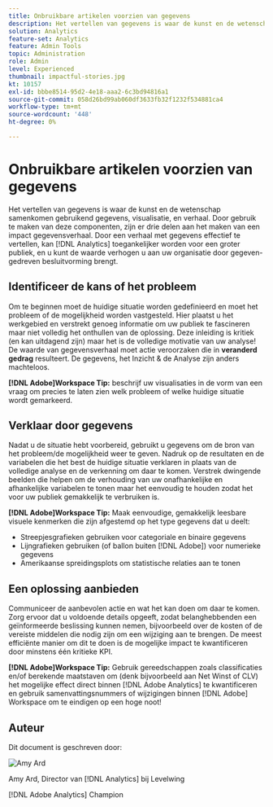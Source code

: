 ```yaml
---
title: Onbruikbare artikelen voorzien van gegevens
description: Het vertellen van gegevens is waar de kunst en de wetenschap samenkomen gebruikend gegevens, visualisatie, en verhaal.  Door gebruik te maken van deze componenten, zijn er drie delen aan het maken van een impact gegevensverhaal. Door een verhaal met gegevens effectief te vertellen,  [!DNL Analytics]  kan aan een breder publiek gemakkelijker worden en u kunt de waarde verhogen u aan uw organisatie door gegeven-gedreven besluitvorming brengt.
solution: Analytics
feature-set: Analytics
feature: Admin Tools
topic: Administration
role: Admin
level: Experienced
thumbnail: impactful-stories.jpg
kt: 10157
exl-id: bbbe8514-95d2-4e18-aaa2-6c3bd94816a1
source-git-commit: 058d26bd99ab060df3633fb32f1232f534881ca4
workflow-type: tm+mt
source-wordcount: '448'
ht-degree: 0%

---
```


# Onbruikbare artikelen voorzien van gegevens

Het vertellen van gegevens is waar de kunst en de wetenschap samenkomen gebruikend gegevens, visualisatie, en verhaal.  Door gebruik te maken van deze componenten, zijn er drie delen aan het maken van een impact gegevensverhaal. Door een verhaal met gegevens effectief te vertellen, kan [!DNL Analytics] toegankelijker worden voor een groter publiek, en u kunt de waarde verhogen u aan uw organisatie door gegeven-gedreven besluitvorming brengt.

## Identificeer de kans of het probleem

Om te beginnen moet de huidige situatie worden gedefinieerd en moet het probleem of de mogelijkheid worden vastgesteld. Hier plaatst u het werkgebied en verstrekt genoeg informatie om uw publiek te fascineren maar niet volledig het onthullen van de oplossing. Deze inleiding is kritiek (en kan uitdagend zijn) maar het is de volledige motivatie van uw analyse!  De waarde van gegevensverhaal moet actie veroorzaken die in **veranderd gedrag** resulteert. De gegevens, het Inzicht &amp; de Analyse zijn anders machteloos.

**[!DNL Adobe]Workspace Tip:** beschrijf uw visualisaties in de vorm van een vraag om precies te laten zien welk probleem of welke huidige situatie wordt gemarkeerd.

## Verklaar door gegevens

Nadat u de situatie hebt voorbereid, gebruikt u gegevens om de bron van het probleem/de mogelijkheid weer te geven. Nadruk op de resultaten en de variabelen die het best de huidige situatie verklaren in plaats van de volledige analyse en de verkenning om daar te komen.  Verstrek dwingende beelden die helpen om de verhouding van uw onafhankelijke en afhankelijke variabelen te tonen maar het eenvoudig te houden zodat het voor uw publiek gemakkelijk te verbruiken is.

**[!DNL Adobe]Workspace Tip:**
Maak eenvoudige, gemakkelijk leesbare visuele kenmerken die zijn afgestemd op het type gegevens dat u deelt:

* Streepjesgrafieken gebruiken voor categoriale en binaire gegevens
* Lijngrafieken gebruiken (of ballon buiten [!DNL Adobe]) voor numerieke gegevens
* Amerikaanse spreidingsplots om statistische relaties aan te tonen

## Een oplossing aanbieden

Communiceer de aanbevolen actie en wat het kan doen om daar te komen.  Zorg ervoor dat u voldoende details opgeeft, zodat belanghebbenden een geïnformeerde beslissing kunnen nemen, bijvoorbeeld over de kosten of de vereiste middelen die nodig zijn om een wijziging aan te brengen. De meest efficiënte manier om dit te doen is de mogelijke impact te kwantificeren door minstens één kritieke KPI.

**[!DNL Adobe]Workspace Tip:** Gebruik gereedschappen zoals classificaties en/of berekende maatstaven om (denk bijvoorbeeld aan Net Winst of CLV) het mogelijke effect direct binnen [!DNL Adobe Analytics] te kwantificeren en gebruik samenvattingsnummers of wijzigingen binnen [!DNL Adobe] Workspace om te eindigen op een hoge noot!

## Auteur

Dit document is geschreven door:

![ Amy Ard ](assets/amy-ard-headshot-small.png)

Amy Ard, Director van [!DNL Analytics] bij Levelwing

[!DNL Adobe Analytics] Champion
